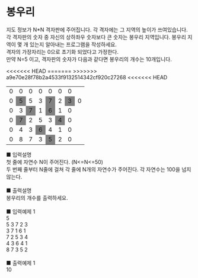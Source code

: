 # 봉우리
지도 정보가 N*N 격자판에 주어집니다. 각 격자에는 그 지역의 높이가 쓰여있습니다. 각 격자판의 숫자 중 자신의 상하좌우 숫자보다 큰 숫자는 봉우리 지역입니다. 봉우리 지역이 몇 개 있는지 알아내는 프로그램을 작성하세요.<br>
격자의 가장자리는 0으로 초기화 되었다고 가정한다.<br>
만약 N=5 이고, 격자판의 숫자가 다음과 같다면 봉우리의 개수는 10개입니다.<br>
<table>
    <tr>
        <td>0</td>
        <td>0</td>
        <td>0</td>
        <td>0</td>
        <td>0</td>
        <td>0</td>
        <td>0</td>
    </tr>
    <tr>
        <td>0</td>
<<<<<<< HEAD
        <td style="background-color: gray;">5</td>
=======
        <td style="background-: gray;">5</td>
>>>>>>> a9e70e28f78b2a4533f9132514342cf920c27268
        <td>3</td>
        <td style="background-color: gray;">7</td>
        <td>2</td>
        <td style="background-color: gray;">3</td>
        <td>0</td>
    </tr>
<<<<<<< HEAD
    <tr>
        <td>0</td>
        <td>3</td>
        <td style="background-color: gray;">7</td>
        <td>1</td>
        <td style="background-color: gray;">6</td>
        <td>1</td>
        <td>0</td>
    </tr>
    <tr>
        <td>0</td>
        <td style="background-color: gray;">7</td>
        <td>2</td>
        <td>5</td>
        <td>3</td>
        <td style="background-color: gray;">4</td>
        <td>0</td>
    </tr>
    <tr>
        <td>0</td>
        <td>4</td>
        <td>3</td>
        <td style="background-color: gray;">6</td>
        <td>4</td>
        <td>1</td>
        <td>0</td>
    </tr>
    <tr>
        <td>0</td>
        <td>8</td>
        <td>7</td>
        <td>3</td>
        <td style="background-color: gray;">5</td>
        <td>2</td>
        <td>0</td>
    </tr>
</table>
■ 입력설명<br>
첫 줄에 자연수 N이 주어진다. (N<=N<=50)<br>
두 번째 줄부터 N줄에 걸쳐 각 줄에 N개의 자연수가 주어진다. 각 자연수는 100을 넘지 않는다.<br>
<br>
■ 출력설명<br>
봉우리의 개수를 출력하세요.<br>
<br>
■ 입력예제 1<br>
5<br>
5 3 7 2 3<br>
3 7 1 6 1<br>
7 2 5 3 4<br>
4 3 6 4 1<br>
8 7 3 5 2<br>
<br>
■ 출력예제 1<br>
10
